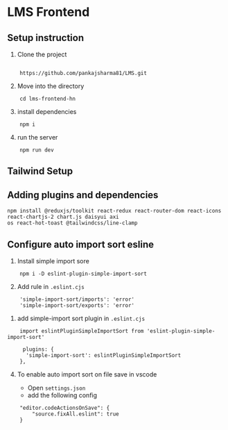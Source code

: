 # LMS Frontend

## Setup instruction

1. Clone the project

```

    https://github.com/pankajsharma81/LMS.git
```

2. Move into the directory

```
    cd lms-frontend-hn
```

3. install dependencies

```
    npm i
```

4. run the server

```
    npm run dev
```

## Tailwind Setup

## Adding plugins and dependencies 

```
npm install @reduxjs/toolkit react-redux react-router-dom react-icons react-chartjs-2 chart.js daisyui axi
os react-hot-toast @tailwindcss/line-clamp
```

## Configure auto import sort esline

1. Install simple import sore

```
    npm i -D eslint-plugin-simple-import-sort
```

2. Add rule in `.eslint.cjs`

```
    'simple-import-sort/imports': 'error'
    'simple-import-sort/exports': 'error'
```

1. add simple-import sort plugin in `.eslint.cjs`

```
    import eslintPluginSimpleImportSort from 'eslint-plugin-simple-import-sort'

     plugins: {
      'simple-import-sort': eslintPluginSimpleImportSort
    },
```

4. To enable auto import sort on file save in vscode

    - Open `settings.json`
    - add the following config
```
    "editor.codeActionsOnSave": {
        "source.fixAll.eslint": true
    }